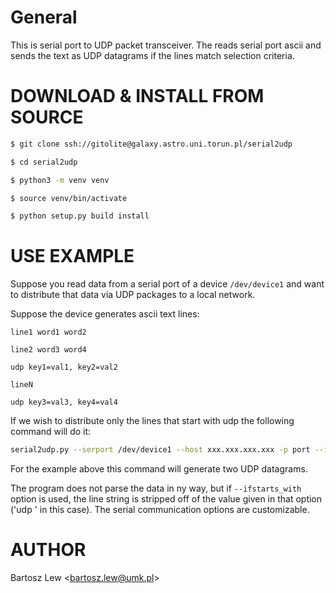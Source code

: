 # General

This is serial port to UDP packet transceiver.
The reads serial port ascii and sends the text as UDP datagrams if the lines match selection criteria.

# DOWNLOAD & INSTALL FROM SOURCE


```sh 
$ git clone ssh://gitolite@galaxy.astro.uni.torun.pl/serial2udp
```

```sh
$ cd serial2udp
```

```sh
$ python3 -m venv venv
```

```sh
$ source venv/bin/activate
```

```sh
$ python setup.py build install
```

# USE EXAMPLE

Suppose you read data from a serial port of a device `/dev/device1` and want to distribute that data via UDP packages to a local network.

Suppose the device generates ascii text lines:

	line1 word1 word2
	
	line2 word3 word4
	
	udp key1=val1, key2=val2
	
	lineN
	
	udp key3=val3, key4=val4


If we wish to distribute only the lines that start with udp the following command will do it:

```sh
serial2udp.py --serport /dev/device1 --host xxx.xxx.xxx.xxx -p port --ifstarts_with 'udp '
```

For the example above this command will generate two UDP datagrams.

The program does not parse the data in ny way, but if ``--ifstarts_with`` option is used, the line string is stripped off of the value given in that option (\'udp \' in this case). The serial communication options are customizable.



# AUTHOR

Bartosz Lew \<bartosz.lew@umk.pl\>

